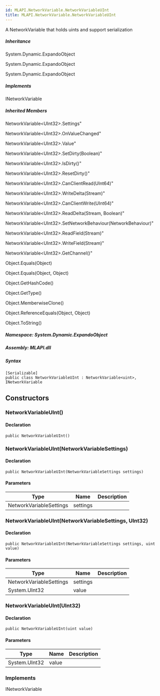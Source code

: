 ```yaml
---  
id: MLAPI.NetworkVariable.NetworkVariableUInt  
title: MLAPI.NetworkVariable.NetworkVariableUInt  
---
```


<div class="markdown level0 summary">

A NetworkVariable that holds uints and support serialization

</div>

<div class="markdown level0 conceptual">

</div>

<div class="inheritance">

##### Inheritance

<div class="level0">

System.Dynamic.ExpandoObject

</div>

<div class="level1">

System.Dynamic.ExpandoObject

</div>

<div class="level2">

System.Dynamic.ExpandoObject

</div>

</div>

<div classs="implements">

##### Implements

<div>

INetworkVariable

</div>

</div>

<div class="inheritedMembers">

##### Inherited Members

<div>

NetworkVariable&lt;UInt32&gt;.Settings"

</div>

<div>

NetworkVariable&lt;UInt32&gt;.OnValueChanged"

</div>

<div>

NetworkVariable&lt;UInt32&gt;.Value"

</div>

<div>

NetworkVariable&lt;UInt32&gt;.SetDirty(Boolean)"

</div>

<div>

NetworkVariable&lt;UInt32&gt;.IsDirty()"

</div>

<div>

NetworkVariable&lt;UInt32&gt;.ResetDirty()"

</div>

<div>

NetworkVariable&lt;UInt32&gt;.CanClientRead(UInt64)"

</div>

<div>

NetworkVariable&lt;UInt32&gt;.WriteDelta(Stream)"

</div>

<div>

NetworkVariable&lt;UInt32&gt;.CanClientWrite(UInt64)"

</div>

<div>

NetworkVariable&lt;UInt32&gt;.ReadDelta(Stream, Boolean)"

</div>

<div>

NetworkVariable&lt;UInt32&gt;.SetNetworkBehaviour(NetworkBehaviour)"

</div>

<div>

NetworkVariable&lt;UInt32&gt;.ReadField(Stream)"

</div>

<div>

NetworkVariable&lt;UInt32&gt;.WriteField(Stream)"

</div>

<div>

NetworkVariable&lt;UInt32&gt;.GetChannel()"

</div>

<div>

Object.Equals(Object)

</div>

<div>

Object.Equals(Object, Object)

</div>

<div>

Object.GetHashCode()

</div>

<div>

Object.GetType()

</div>

<div>

Object.MemberwiseClone()

</div>

<div>

Object.ReferenceEquals(Object, Object)

</div>

<div>

Object.ToString()

</div>

</div>

##### **Namespace**: System.Dynamic.ExpandoObject

##### **Assembly**: MLAPI.dll

##### Syntax

    [Serializable]
    public class NetworkVariableUInt : NetworkVariable<uint>, INetworkVariable

## Constructors 

### NetworkVariableUInt()

<div class="markdown level1 summary">

</div>

<div class="markdown level1 conceptual">

</div>

#### Declaration

    public NetworkVariableUInt()

### NetworkVariableUInt(NetworkVariableSettings)

<div class="markdown level1 summary">

</div>

<div class="markdown level1 conceptual">

</div>

#### Declaration

    public NetworkVariableUInt(NetworkVariableSettings settings)

#### Parameters

| Type                    | Name     | Description |
|-------------------------|----------|-------------|
| NetworkVariableSettings | settings |             |

### NetworkVariableUInt(NetworkVariableSettings, UInt32)

<div class="markdown level1 summary">

</div>

<div class="markdown level1 conceptual">

</div>

#### Declaration

    public NetworkVariableUInt(NetworkVariableSettings settings, uint value)

#### Parameters

| Type                    | Name     | Description |
|-------------------------|----------|-------------|
| NetworkVariableSettings | settings |             |
| System.UInt32           | value    |             |

### NetworkVariableUInt(UInt32)

<div class="markdown level1 summary">

</div>

<div class="markdown level1 conceptual">

</div>

#### Declaration

    public NetworkVariableUInt(uint value)

#### Parameters

| Type          | Name  | Description |
|---------------|-------|-------------|
| System.UInt32 | value |             |

### Implements

<div>

INetworkVariable

</div>
